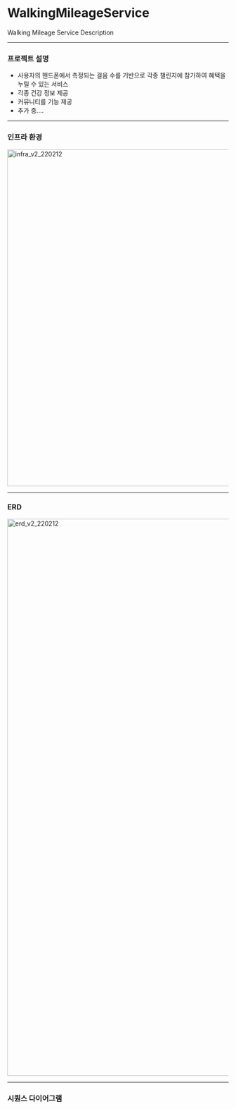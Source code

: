 # WalkingMileageService
Walking Mileage Service Description

---

### 프로젝트 설명
- 사용자의 핸드폰에서 측정되는 걸음 수를 기반으로 각종 챌린지에 참가하여 혜택을 누릴 수 있는 서비스
- 각종 건강 정보 제공
- 커뮤니티를 기능 제공
- 추가 중....

---

### 인프라 환경
<img width="765" alt="infra_v2_220212" src="https://user-images.githubusercontent.com/43517509/153699748-78ae0923-f6a7-4c8e-ab5c-e56d1ec6cf4a.png">

---

### ERD
<img width="1265" alt="erd_v2_220212" src="https://user-images.githubusercontent.com/43517509/153699746-ba4efc1c-1bda-42df-818f-2e610a87433e.png">

---

### 시퀀스 다이어그램
